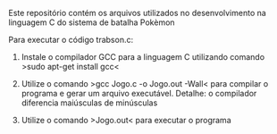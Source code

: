 Este repositório contém os arquivos utilizados no desenvolvimento na linguagem C do sistema de batalha Pokèmon
 

Para executar o código trabson.c:

1) Instale o compilador GCC para a linguagem C utilizando comando >sudo apt-get install gcc<

2) Utilize o comando >gcc Jogo.c -o Jogo.out -Wall< para compilar o programa e gerar um arquivo executável.
	Detalhe: o compilador diferencia maiúsculas de minúsculas

3) Utilize o comando >Jogo.out< para executar o programa


